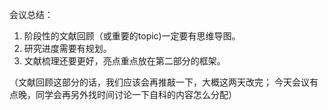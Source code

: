 会议总结：
1. 阶段性的文献回顾（或重要的topic)一定要有思维导图。
2. 研究进度需要有规划。
3. 文献梳理还要更好，亮点重点放在第二部分的框架。

（文献回顾这部分的话，我们应该会再推敲一下，大概这两天改完；
今天会议有点晚，同学会再另外找时间讨论一下自科的内容怎么分配）